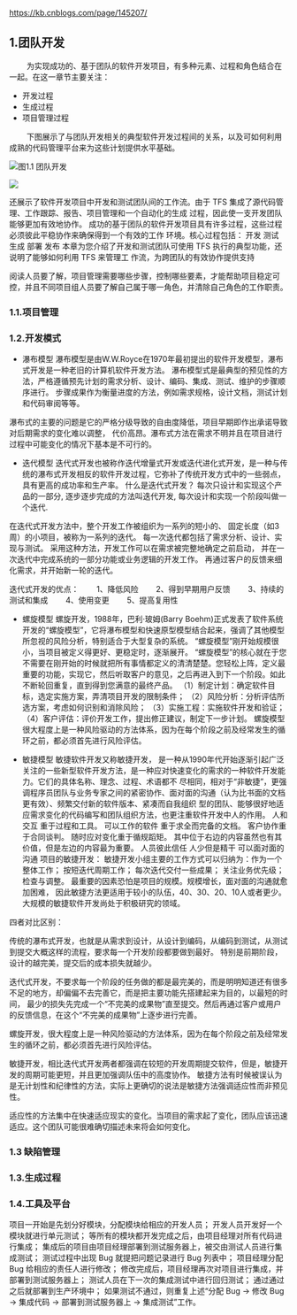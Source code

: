 https://kb.cnblogs.com/page/145207/

## 1.团队开发

&nbsp;&nbsp;&nbsp;&nbsp;&nbsp;&nbsp;&nbsp;&nbsp;为实现成功的、基于团队的软件开发项目，有多种元素、过程和角色结合在一起。在这一章节主要关注：
- 开发过程
- 生成过程
- 项目管理过程

&nbsp;&nbsp;&nbsp;&nbsp;&nbsp;&nbsp;&nbsp;&nbsp;下图展示了与团队开发相关的典型软件开发过程间的关系，以及可如何利用成熟的代码管理平台来为这些计划提供水平基础。

![图1.1 团队开发](-/assets/团队开发.png)



![](-/assets/团队开发角色.png)

还展示了软件开发项目中开发和测试团队间的工作流。由于 TFS 集成了源代码管理、工作跟踪、报告、项目管理和一个自动化的生成
过程，因此使一支开发团队能够更加有效地协作。
成功的基于团队的软件开发项目具有许多过程，这些过程必须彼此平稳协作来确保得到一个有效的工作
环境。核心过程包括：
开发
测试
生成
部署
发布
本章为您介绍了开发和测试团队可使用 TFS 执行的典型功能，还说明了能够如何利用 TFS 来管理工
作流，为跨团队的有效协作提供支持



阅读人员要了解，项目管理需要哪些步骤，控制哪些要素，才能帮助项目稳定可控，并且不同项目组人员要了解自己属于哪一角色，并清除自己角色的工作职责。
### 1.1.项目管理
### 1.2.开发模式

 - 瀑布模型
 瀑布模型是由W.W.Royce在1970年最初提出的软件开发模型，瀑布式开发是一种老旧的计算机软件开发方法。
  瀑布模型式是最典型的预见性的方法，严格遵循预先计划的需求分析、设计、编码、集成、测试、维护的步骤顺序进行。
  步骤成果作为衡量进度的方法，例如需求规格，设计文档，测试计划和代码审阅等等。 
  
  瀑布式的主要的问题是它的严格分级导致的自由度降低，项目早期即作出承诺导致对后期需求的变化难以调整，
  代价高昂。瀑布式方法在需求不明并且在项目进行过程中可能变化的情况下基本是不可行的。 
  
 - 迭代模型
 迭代式开发也被称作迭代增量式开发或迭代进化式开发，是一种与传统的瀑布式开发相反的软件开发过程，它弥补了传统开发方式中的一些弱点，具有更高的成功率和生产率。
 什么是迭代式开发？
 每次只设计和实现这个产品的一部分, 
 逐步逐步完成的方法叫迭代开发, 
 每次设计和实现一个阶段叫做一个迭代. 
 
 在迭代式开发方法中，整个开发工作被组织为一系列的短小的、
固定长度（如3周）的小项目，被称为一系列的迭代。
每一次迭代都包括了需求分析、设计、实现与测试。
采用这种方法，开发工作可以在需求被完整地确定之前启动，
并在一次迭代中完成系统的一部分功能或业务逻辑的开发工作。
再通过客户的反馈来细化需求，并开始新一轮的迭代。

 迭代式开发的优点：
 　　1、降低风险
 　　2、得到早期用户反馈
 　　3、持续的测试和集成
 　　4、使用变更
 　　5、提高复用性

 - 螺旋模型
 螺旋开发，1988年，巴利·玻姆(Barry Boehm)正式发表了软件系统开发的“螺旋模型”，它将瀑布模型和快速原型模型结合起来，强调了其他模型所忽视的风险分析，特别适合于大型复杂的系统。
 “螺旋模型”刚开始规模很小，当项目被定义得更好、更稳定时，逐渐展开。 
 “螺旋模型”的核心就在于您不需要在刚开始的时候就把所有事情都定义的清清楚楚。您轻松上阵，定义最重要的功能，实现它，然后听取客户的意见，之后再进入到下一个阶段。如此不断轮回重复，直到得到您满意的最终产品。 
（1）制定计划：确定软件目标，选定实施方案，弄清项目开发的限制条件；
（2）风险分析：分析评估所选方案，考虑如何识别和消除风险； 
（3）实施工程：实施软件开发和验证； 
（4）客户评估：评价开发工作，提出修正建议，制定下一步计划。 
 螺旋模型很大程度上是一种风险驱动的方法体系，因为在每个阶段之前及经常发生的循环之前，都必须首先进行风险评估。

 - 敏捷模型
  敏捷软件开发又称敏捷开发， 是一种从1990年代开始逐渐引起广泛关注的一些新型软件开发方法，是一种应对快速变化的需求的一种软件开发能力。它们的具体名称、理念、过程、术语都不 尽相同，相对于“非敏捷”，更强调程序员团队与业务专家之间的紧密协作、面对面的沟通（认为比书面的文档更有效）、频繁交付新的软件版本、紧凑而自我组织 型的团队、能够很好地适应需求变化的代码编写和团队组织方法，也更注重软件开发中人的作用。
人和交互 重于过程和工具。
可以工作的软件 重于求全而完备的文档。
客户协作重于合同谈判。
随时应对变化重于循规蹈矩。
其中位于右边的内容虽然也有其价值，但是左边的内容最为重要。
人员彼此信任 人少但是精干 可以面对面的沟通
项目的敏捷开发：
敏捷开发小组主要的工作方式可以归纳为：作为一个整体工作； 按短迭代周期工作； 每次迭代交付一些成果； 
关注业务优先级； 检查与调整。
最重要的因素恐怕是项目的规模。规模增长，面对面的沟通就愈加困难，
因此敏捷方法更适用于较小的队伍，40、30、20、10人或者更少。
大规模的敏捷软件开发尚处于积极研究的领域。


四者对比区别：

传统的瀑布式开发，也就是从需求到设计，从设计到编码，从编码到测试，从测试到提交大概这样的流程，要求每一个开发阶段都要做到最好。
特别是前期阶段，设计的越完美，提交后的成本损失就越少。

迭代式开发，不要求每一个阶段的任务做的都是最完美的，而是明明知道还有很多不足的地方，却偏偏不去完善它，而是把主要功能先搭建起来为目的，以最短的时间，
最少的损失先完成一个“不完美的成果物”直至提交。然后再通过客户或用户的反馈信息，在这个“不完美的成果物”上逐步进行完善。

螺旋开发，很大程度上是一种风险驱动的方法体系，因为在每个阶段之前及经常发生的循环之前，都必须首先进行风险评估。

敏捷开发，相比迭代式开发两者都强调在较短的开发周期提交软件，但是，敏捷开发的周期可能更短，并且更加强调队伍中的高度协作。
敏捷方法有时候被误认为是无计划性和纪律性的方法，实际上更确切的说法是敏捷方法强调适应性而非预见性。 

适应性的方法集中在快速适应现实的变化。当项目的需求起了变化，团队应该迅速适应。这个团队可能很难确切描述未来将会如何变化。

### 1.3 缺陷管理

### 1.3.生成过程
### 1.4.工具及平台



项目一开始是先划分好模块，分配模块给相应的开发人员；
开发人员开发好一个模块就进行单元测试；
等所有的模块都开发完成之后，由项目经理对所有代码进行集成；
集成后的项目由项目经理部署到测试服务器上，被交由测试人员进行集成测试；
测试过程中出现 Bug 就提把问题记录进行 Bug 列表中；
项目经理分配 Bug 给相应的责任人进行修改；
修改完成后，项目经理再次对项目进行集成，并部署到测试服务器上；
测试人员在下一次的集成测试中进行回归测试；
通过通过之后就部署到生产环境中；
如果测试不通过，则重复上述“分配 Bug -> 修改 Bug -> 集成代码 -> 部署到测试服务器上 -> 集成测试”工作。








